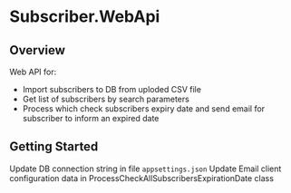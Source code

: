 # Subscriber.WebApi

## Overview
Web API for:
 - Import subscribers to DB from uploded CSV file
 - Get list of subscribers by search parameters
 - Process which check subscribers expiry date and send email for subscriber to inform an expired date

## Getting Started
Update DB connection string in file `appsettings.json`
Update Email client configuration data in ProcessCheckAllSubscribersExpirationDate class

